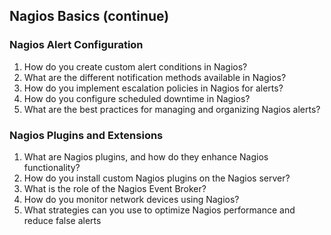## Nagios Basics (continue)

### Nagios Alert Configuration
1. How do you create custom alert conditions in Nagios?
2. What are the different notification methods available in Nagios?
3. How do you implement escalation policies in Nagios for alerts?
4. How do you configure scheduled downtime in Nagios?
5. What are the best practices for managing and organizing Nagios alerts?

### Nagios Plugins and Extensions
1. What are Nagios plugins, and how do they enhance Nagios functionality?
2. How do you install custom Nagios plugins on the Nagios server?
3. What is the role of the Nagios Event Broker?
4. How do you monitor network devices using Nagios?
5. What strategies can you use to optimize Nagios performance and reduce false alerts


